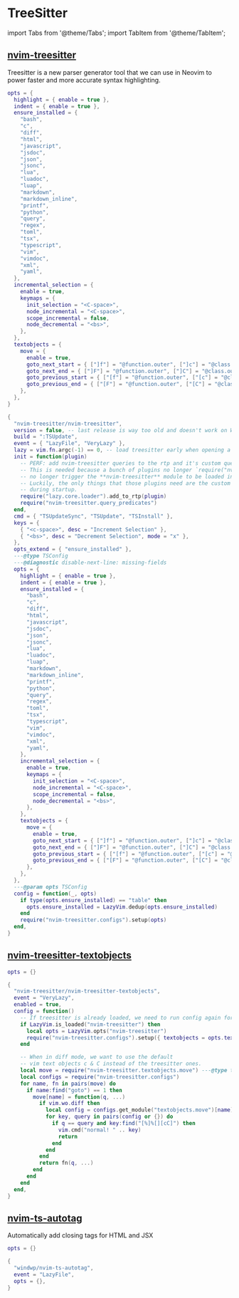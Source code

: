 # TreeSitter

<!-- plugins:start -->

import Tabs from '@theme/Tabs';
import TabItem from '@theme/TabItem';

## [nvim-treesitter](https://github.com/nvim-treesitter/nvim-treesitter)

 Treesitter is a new parser generator tool that we can
 use in Neovim to power faster and more accurate
 syntax highlighting.


<Tabs>

<TabItem value="opts" label="Options">

```lua
opts = {
  highlight = { enable = true },
  indent = { enable = true },
  ensure_installed = {
    "bash",
    "c",
    "diff",
    "html",
    "javascript",
    "jsdoc",
    "json",
    "jsonc",
    "lua",
    "luadoc",
    "luap",
    "markdown",
    "markdown_inline",
    "printf",
    "python",
    "query",
    "regex",
    "toml",
    "tsx",
    "typescript",
    "vim",
    "vimdoc",
    "xml",
    "yaml",
  },
  incremental_selection = {
    enable = true,
    keymaps = {
      init_selection = "<C-space>",
      node_incremental = "<C-space>",
      scope_incremental = false,
      node_decremental = "<bs>",
    },
  },
  textobjects = {
    move = {
      enable = true,
      goto_next_start = { ["]f"] = "@function.outer", ["]c"] = "@class.outer", ["]a"] = "@parameter.inner" },
      goto_next_end = { ["]F"] = "@function.outer", ["]C"] = "@class.outer", ["]A"] = "@parameter.inner" },
      goto_previous_start = { ["[f"] = "@function.outer", ["[c"] = "@class.outer", ["[a"] = "@parameter.inner" },
      goto_previous_end = { ["[F"] = "@function.outer", ["[C"] = "@class.outer", ["[A"] = "@parameter.inner" },
    },
  },
}
```

</TabItem>


<TabItem value="code" label="Full Spec">

```lua
{
  "nvim-treesitter/nvim-treesitter",
  version = false, -- last release is way too old and doesn't work on Windows
  build = ":TSUpdate",
  event = { "LazyFile", "VeryLazy" },
  lazy = vim.fn.argc(-1) == 0, -- load treesitter early when opening a file from the cmdline
  init = function(plugin)
    -- PERF: add nvim-treesitter queries to the rtp and it's custom query predicates early
    -- This is needed because a bunch of plugins no longer `require("nvim-treesitter")`, which
    -- no longer trigger the **nvim-treesitter** module to be loaded in time.
    -- Luckily, the only things that those plugins need are the custom queries, which we make available
    -- during startup.
    require("lazy.core.loader").add_to_rtp(plugin)
    require("nvim-treesitter.query_predicates")
  end,
  cmd = { "TSUpdateSync", "TSUpdate", "TSInstall" },
  keys = {
    { "<c-space>", desc = "Increment Selection" },
    { "<bs>", desc = "Decrement Selection", mode = "x" },
  },
  opts_extend = { "ensure_installed" },
  ---@type TSConfig
  ---@diagnostic disable-next-line: missing-fields
  opts = {
    highlight = { enable = true },
    indent = { enable = true },
    ensure_installed = {
      "bash",
      "c",
      "diff",
      "html",
      "javascript",
      "jsdoc",
      "json",
      "jsonc",
      "lua",
      "luadoc",
      "luap",
      "markdown",
      "markdown_inline",
      "printf",
      "python",
      "query",
      "regex",
      "toml",
      "tsx",
      "typescript",
      "vim",
      "vimdoc",
      "xml",
      "yaml",
    },
    incremental_selection = {
      enable = true,
      keymaps = {
        init_selection = "<C-space>",
        node_incremental = "<C-space>",
        scope_incremental = false,
        node_decremental = "<bs>",
      },
    },
    textobjects = {
      move = {
        enable = true,
        goto_next_start = { ["]f"] = "@function.outer", ["]c"] = "@class.outer", ["]a"] = "@parameter.inner" },
        goto_next_end = { ["]F"] = "@function.outer", ["]C"] = "@class.outer", ["]A"] = "@parameter.inner" },
        goto_previous_start = { ["[f"] = "@function.outer", ["[c"] = "@class.outer", ["[a"] = "@parameter.inner" },
        goto_previous_end = { ["[F"] = "@function.outer", ["[C"] = "@class.outer", ["[A"] = "@parameter.inner" },
      },
    },
  },
  ---@param opts TSConfig
  config = function(_, opts)
    if type(opts.ensure_installed) == "table" then
      opts.ensure_installed = LazyVim.dedup(opts.ensure_installed)
    end
    require("nvim-treesitter.configs").setup(opts)
  end,
}
```

</TabItem>

</Tabs>

## [nvim-treesitter-textobjects](https://github.com/nvim-treesitter/nvim-treesitter-textobjects)

<Tabs>

<TabItem value="opts" label="Options">

```lua
opts = {}
```

</TabItem>


<TabItem value="code" label="Full Spec">

```lua
{
  "nvim-treesitter/nvim-treesitter-textobjects",
  event = "VeryLazy",
  enabled = true,
  config = function()
    -- If treesitter is already loaded, we need to run config again for textobjects
    if LazyVim.is_loaded("nvim-treesitter") then
      local opts = LazyVim.opts("nvim-treesitter")
      require("nvim-treesitter.configs").setup({ textobjects = opts.textobjects })
    end

    -- When in diff mode, we want to use the default
    -- vim text objects c & C instead of the treesitter ones.
    local move = require("nvim-treesitter.textobjects.move") ---@type table<string,fun(...)>
    local configs = require("nvim-treesitter.configs")
    for name, fn in pairs(move) do
      if name:find("goto") == 1 then
        move[name] = function(q, ...)
          if vim.wo.diff then
            local config = configs.get_module("textobjects.move")[name] ---@type table<string,string>
            for key, query in pairs(config or {}) do
              if q == query and key:find("[%]%[][cC]") then
                vim.cmd("normal! " .. key)
                return
              end
            end
          end
          return fn(q, ...)
        end
      end
    end
  end,
}
```

</TabItem>

</Tabs>

## [nvim-ts-autotag](https://github.com/windwp/nvim-ts-autotag)

 Automatically add closing tags for HTML and JSX


<Tabs>

<TabItem value="opts" label="Options">

```lua
opts = {}
```

</TabItem>


<TabItem value="code" label="Full Spec">

```lua
{
  "windwp/nvim-ts-autotag",
  event = "LazyFile",
  opts = {},
}
```

</TabItem>

</Tabs>

<!-- plugins:end -->

